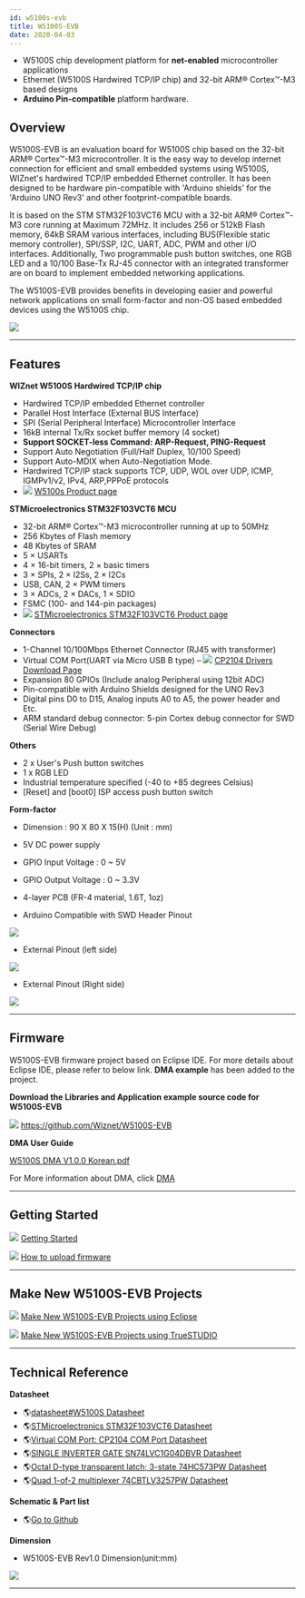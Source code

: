 ```yaml
---
id: w5100s-evb
title: W5100S-EVB
date: 2020-04-03
---
```


  - W5100S chip development platform for **net-enabled** microcontroller
    applications
  - Ethernet (W5100S Hardwired TCP/IP chip) and 32-bit ARM® Cortex™-M3
    based designs
  - **Arduino Pin-compatible** platform hardware.

## Overview

W5100S-EVB is an evaluation board for W5100S chip based on the 32-bit
ARM® Cortex™-M3 microcontroller. It is the easy way to develop internet
connection for efficient and small embedded systems using W5100S,
WIZnet's hardwired TCP/IP embedded Ethernet controller. It has been
designed to be hardware pin-compatible with 'Arduino shields' for the
'Arduino UNO Rev3' and other footprint-compatible boards.

It is based on the STM STM32F103VCT6 MCU with a 32-bit ARM® Cortex™-M3
core running at Maximum 72MHz. It includes 256 or 512kB Flash memory,
64kB SRAM various interfaces, including BUS(Flexible static memory
controller), SPI/SSP, I2C, UART, ADC, PWM and other I/O interfaces.
Additionally, Two programmable push button switches, one RGB LED and a
10/100 Base-Tx RJ-45 connector with an integrated transformer are on
board to implement embedded networking applications.

The W5100S-EVB provides benefits in developing easier and powerful
network applications on small form-factor and non-OS based embedded
devices using the W5100S chip.

![](/img/products/w5100s/w5100s_evb/w5100s-evb_partdescription.png)

-----


## Features

**WIZnet W5100S Hardwired TCP/IP chip**

  - Hardwired TCP/IP embedded Ethernet controller
  - Parallel Host Interface (External BUS Interface)
  - SPI (Serial Peripheral Interface) Microcontroller Interface
  - 16kB internal Tx/Rx socket buffer memory (4 socket)
  - **Support SOCKET-less Command: ARP-Request, PING-Request**
  - Support Auto Negotiation (Full/Half Duplex, 10/100 Speed)
  - Support Auto-MDIX when Auto-Negotiation Mode.
  - Hardwired TCP/IP stack supports TCP, UDP, WOL over UDP, ICMP,
    IGMPv1/v2, IPv4, ARP,PPPoE protocols
  - ![](/img/link.png) [W5100s Product page](./Overview.md)

**STMicroelectronics STM32F103VCT6 MCU**

  - 32-bit ARM® Cortex™-M3 microcontroller running at up to 50MHz
  - 256 Kbytes of Flash memory
  - 48 Kbytes of SRAM
  - 5 × USARTs
  - 4 × 16-bit timers, 2 × basic timers
  - 3 × SPIs, 2 × I2Ss, 2 × I2Cs
  - USB, CAN, 2 × PWM timers
  - 3 × ADCs, 2 × DACs, 1 × SDIO
  - FSMC (100- and 144-pin packages)
  - ![](/img/link.png) [STMicroelectronics STM32F103VCT6 Product page](http://www.st.com/en/microcontrollers/stm32f103vc.html)

**Connectors**

  - 1-Channel 10/100Mbps Ethernet Connector (RJ45 with transformer)
  - Virtual COM Port(UART via Micro USB B type) –
    ![](/img/link.png) [CP2104 Drivers Download Page](https://www.silabs.com/products/interface/usb-bridges/classic-usb-bridges/device.cp2104)
  - Expansion 80 GPIOs (Include analog Peripheral using 12bit ADC)
  - Pin-compatible with Arduino Shields designed for the UNO Rev3
  - Digital pins D0 to D15, Analog inputs A0 to A5, the power header and
    Etc.
  - ARM standard debug connector: 5-pin Cortex debug connector for SWD
    (Serial Wire Debug)

**Others**

  - 2 x User's Push button switches
  - 1 x RGB LED
  - Industrial temperature specified (-40 to +85 degrees Celsius)
  - \[Reset\] and \[boot0\] ISP access push button switch

**Form-factor**

  - Dimension : 90 X 80 X 15(H) (Unit : mm)
  - 5V DC power supply
  - GPIO Input Voltage : 0 \~ 5V
  - GPIO Output Voltage : 0 \~ 3.3V
  - 4-layer PCB (FR-4 material, 1.6T, 1oz)



  - Arduino Compatible with SWD Header Pinout

![](/img/products/w5100s/w5100s_evb/arduino_swd_pinout.png)

  - External Pinout (left side)

![](/img/products/w5100s/w5100s_evb/expansion_pinout_left_v3.png)

  - External Pinout (Right side)

![](/img/products/w5100s/w5100s_evb/expansion_pinout_right_v3.png)

-----

## Firmware


W5100S-EVB firmware project based on Eclipse IDE. For more details about
Eclipse IDE, please refer to below link. **DMA example** has been added
to the project.

**Download the Libraries and Application example source code for W5100S-EVB**

![](/img/github.png)
https://github.com/Wiznet/W5100S-EVB

**DMA User Guide**

<a href="/img/products/w5100s/w5100s_evb/w5100s_an_dma_v100k.pdf" target="_blank">W5100S DMA V1.0.0 Korean.pdf</a>

For More information about DMA, click [DMA](./Application-Note/DMA.md)


-----

## Getting Started


![](/img/link.png) [Getting Started](./w5100s-getting-started.md)

![](/img/link.png) [How to upload firmware](./w5100s-getting-started.md#how-to-upload-firmware)

-----

## Make New W5100S-EVB Projects


![](/img/link.png) [Make New W5100S-EVB Projects using Eclipse](./w5100s-projects-eclipse.md)

![](/img/link.png) [Make New W5100S-EVB Projects using TrueSTUDIO](./w5100s-projects-truestudio.md)

-----


## Technical Reference

**Datasheet**

  - 🌎[datasheet\#W5100S Datasheet](./Document.md)
  - 🌎[STMicroelectronics STM32F103VCT6 Datasheet](http://www.st.com/en/microcontrollers/stm32f103vc.html)
  - 🌎[Virtual COM Port:
    CP2104 COM Port Datasheet](https://www.silabs.com/products/interface/usb-bridges/classic-usb-bridges/device.cp2104)
  - 🌎<a href="http://www.ti.com/lit/ds/symlink/sn74lvc1g04.pdf" target="_blank">SINGLE INVERTER GATE SN74LVC1G04DBVR Datasheet</a>
  - 🌎<a href="https://assets.nexperia.com/documents/data-sheet/74HC_HCT573.pdf" target="_blank">Octal D-type transparent latch; 3-state 74HC573PW Datasheet</a>
  - 🌎<a href="https://www.nxp.com/docs/en/data-sheet/74CBTLV3257.pdf" target="_blank">Quad 1-of-2 multiplexer 74CBTLV3257PW Datasheet</a>

**Schematic & Part list**

  - 🌎[Go to Github](https://github.com/Wiznet/Hardware-Files-of-WIZnet/tree/master/02_iEthernet/W5100S)

**Dimension**

  - W5100S-EVB Rev1.0 Dimension(unit:mm)

![](/img/products/w5100s/w5100s_evb/w5100s-evb_dimension.png)

-----
